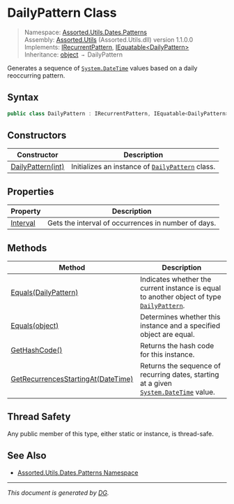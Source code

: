 ﻿# DailyPattern Class

> Namespace: [Assorted.Utils.Dates.Patterns](index.md#assortedutilsdatespatterns-namespace)\
> Assembly: [Assorted.Utils](index.md) (Assorted.Utils.dll) version 1.1.0.0\
> Implements: [IRecurrentPattern](Assorted.Utils.Dates.IRecurrentPattern.md), [IEquatable\<DailyPattern>](https://docs.microsoft.com/en-us/dotnet/api/system.iequatable-1)\
> Inheritance: [object](https://docs.microsoft.com/en-us/dotnet/api/system.object) `→` DailyPattern

Generates a sequence of [`System.DateTime`](https://docs.microsoft.com/en-us/dotnet/api/system.datetime) values based on a daily reoccurring pattern.

## Syntax

```csharp
public class DailyPattern : IRecurrentPattern, IEquatable<DailyPattern>
```

## Constructors

Constructor | Description
--- | ---
[DailyPattern(int)](Assorted.Utils.Dates.Patterns.DailyPattern.-ctor.md) | Initializes an instance of [`DailyPattern`](Assorted.Utils.Dates.Patterns.DailyPattern.md) class.

## Properties

Property | Description
--- | ---
[Interval](Assorted.Utils.Dates.Patterns.DailyPattern.Interval.md) | Gets the interval of occurrences in number of days.

## Methods

Method | Description
--- | ---
[Equals(DailyPattern)](Assorted.Utils.Dates.Patterns.DailyPattern.Equals.md#equalsdailypattern) | Indicates whether the current instance is equal to another object of type [`DailyPattern`](Assorted.Utils.Dates.Patterns.DailyPattern.md).
[Equals(object)](Assorted.Utils.Dates.Patterns.DailyPattern.Equals.md#equalsobject) | Determines whether this instance and a specified object are equal.
[GetHashCode()](Assorted.Utils.Dates.Patterns.DailyPattern.GetHashCode.md) | Returns the hash code for this instance.
[GetRecurrencesStartingAt(DateTime)](Assorted.Utils.Dates.Patterns.DailyPattern.GetRecurrencesStartingAt.md) | Returns the sequence of recurring dates, starting at a given [`System.DateTime`](https://docs.microsoft.com/en-us/dotnet/api/system.datetime) value.

## Thread Safety

Any public member of this type, either static or instance, is thread\-safe.

## See Also

- [Assorted.Utils.Dates.Patterns Namespace](index.md#assortedutilsdatespatterns-namespace)

---

_This document is generated by [DG](https://github.com/Khojasteh/dg)._
